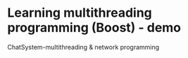 Learning multithreading programming (Boost) - demo
=========
ChatSystem-multithreading & network programming
